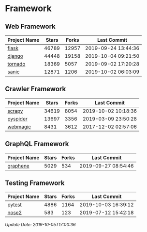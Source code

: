 # Framework

## Web Framework

| Project Name | Stars | Forks | Last Commit |
| ------------ | ----- | ----- | ----------- |
| [flask](https://github.com/pallets/flask) | 46789 | 12957 | 2019-09-24 13:44:36 |
| [django](https://github.com/django/django) | 44448 | 19158 | 2019-10-04 09:21:50 |
| [tornado](https://github.com/tornadoweb/tornado) | 18369 | 5057 | 2019-09-02 17:20:28 |
| [sanic](https://github.com/huge-success/sanic) | 12871 | 1206 | 2019-10-02 06:03:09 |

## Crawler Framework

| Project Name | Stars | Forks | Last Commit |
| ------------ | ----- | ----- | ----------- |
| [scrapy](https://github.com/scrapy/scrapy) | 34619 | 8054 | 2019-10-02 10:18:36 |
| [pyspider](https://github.com/binux/pyspider) | 13697 | 3356 | 2019-03-09 23:50:28 |
| [webmagic](https://github.com/code4craft/webmagic) | 8431 | 3612 | 2017-12-02 02:57:06 |

## GraphQL Framework

| Project Name | Stars | Forks | Last Commit |
| ------------ | ----- | ----- | ----------- |
| [graphene](https://github.com/graphql-python/graphene) | 5029 | 534 | 2019-09-27 08:54:46 |

## Testing Framework

| Project Name | Stars | Forks | Last Commit |
| ------------ | ----- | ----- | ----------- |
| [pytest](https://github.com/pytest-dev/pytest) | 4886 | 1164 | 2019-10-03 16:39:12 |
| [nose2](https://github.com/nose-devs/nose2) | 583 | 123 | 2019-07-12 15:42:18 |

*Update Date: 2019-10-05T17:00:36*